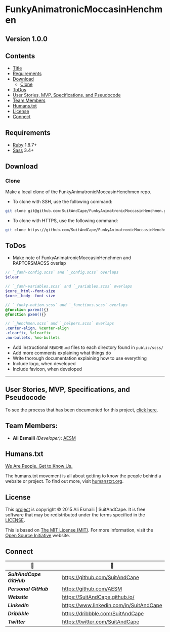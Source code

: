 <!-- README.md -->

FunkyAnimatronicMoccasinHenchmen
==========================================================================

## Version 1.0.0

## Contents

- [Title](#funkyanimatronicmoccasinhenchmen)
- [Requirements](#requirements)
- [Download](#download)
  + [Clone](#clone)
- [ToDos](#todos)
- [User Stories, MVP, Specifications, and Pseudocode](#user-stories-mvp-specifications-and-pseudocode)
- [Team Members](#team-members)
- [Humans.txt](#humanstxt)
- [License](#license)
- [Connect](#connect)

## Requirements

- [Ruby](https://www.ruby-lang.org/en/) 1.8.7+
- [Sass](https://github.com/sass/sass) 3.4+

## Download

### Clone
Make a local clone of the FunkyAnimatronicMoccasinHenchmen repo.

- To clone with SSH, use the following command:

``` sh
git clone git@github.com:SuitAndCape/FunkyAnimatronicMoccasinHenchmen.git
```

- To clone with HTTPS, use the following command:

``` sh
git clone https://github.com/SuitAndCape/FunkyAnimatronicMoccasinHenchmen.git
```

## ToDos

- Make note of FunkyAnimatronicMoccasinHenchmen and RAPTORSMACSS overlap

``` scss
// `_famh-config.scss` and `_config.scss` overlaps
$clear
```

``` scss
// `_famh-variables.scss` and `_variables.scss` overlaps
$core__html--font-size
$core__body--font-size
```

``` scss
// `_funky-nation.scss` and `_functions.scss` overlaps
@function pxrem(){}
@function pxem(){}
```

``` scss
// `_henchmen.scss` and `_helpers.scss` overlaps
.center-align, %center-align
.clearfix, %clearfix
.no-bullets, %no-bullets
```

- Add instructional `README.md` files to each directory found in `public/scss/`
- Add more comments explaining what things do
- Write thorough documentation explaining how to use everything
- Include logo, when developed
- Include favicon, when developed

--------------------------------------------------------------------------

## User Stories, MVP, Specifications, and Pseudocode

To see the process that has been documented for this project, [click here](https://github.com/SuitAndCape/FunkyAnimatronicMoccasinHenchmen/blob/master/SMSP.md).

## Team Members:

- **Ali Esmaili** _(Developer)_: [AESM](https://github.com/AESM)

## Humans.txt

[We Are People.  Get to Know Us.](https://github.com/SuitAndCape/FunkyAnimatronicMoccasinHenchmen/blob/master/humans.txt)

The humans.txt movement is all about getting to know the people behind a website or project.  To find out more, visit [humanstxt.org](http://humanstxt.org/).

## License

This [project](#funkyanimatronicmoccasinhenchmen) is copyright © 2015 Ali Esmaili | SuitAndCape.  It is free software that may be redistributed under the terms specified in the [LICENSE](https://github.com/SuitAndCape/FunkyAnimatronicMoccasinHenchmen/blob/master/LICENSE).

This is based on [The MIT License (MIT)](http://opensource.org/licenses/MIT).  For more information, visit the [Open Source Initiative](http://opensource.org/) website.

## Connect

|              :tophat:             |              :rocket:             |
| --------------------------------- | --------------------------------- |
**_SuitAndCape GitHub_** | https://github.com/SuitAndCape
**_Personal GitHub_**    | https://github.com/AESM
**_Website_**            | https://SuitAndCape.github.io/
**_LinkedIn_**           | https://www.linkedin.com/in/SuitAndCape
**_Dribbble_**           | https://dribbble.com/SuitAndCape
**_Twitter_**            | https://twitter.com/SuitAndCape
